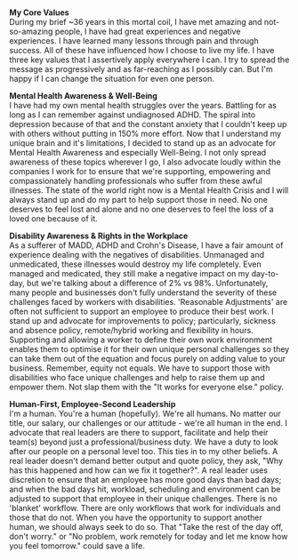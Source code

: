 <p>
<br>
<strong>My Core Values</strong>
<br>
During my brief ~36 years in this mortal coil, I have met amazing and not-so-amazing people, I have had great experiences and negative experiences. I have learned many lessons through pain and through success. All of these have influenced how I choose to live my life. I have three key values that I assertively apply everywhere I can. I try to spread the message as progressively and as far-reaching as I possibly can. But I'm happy if I can change the situation for even one person.
</p>
<p>
<strong>Mental Health Awareness & Well-Being</strong>
<br>
I have had my own mental health struggles over the years. Battling for as long as I can remember against undiagnosed ADHD. The spiral into depression because of that and the constant anxiety that I couldn't keep up with others without putting in 150% more effort. Now that I understand my unique brain and it's limitations, I decided to stand up as an advocate for Mental Health Awareness and especially Well-Being. I not only spread awareness of these topics wherever I go, I also advocate loudly within the companies I work for to ensure that we're supporting, empowering and compassionately handling professionals who suffer from these awful illnesses. The state of the world right now is a Mental Health Crisis and I will always stand up and do my part to help support those in need. No one deserves to feel lost and alone and no one deserves to feel the loss of a loved one because of it.
</p>
<p>
<strong>Disability Awareness & Rights in the Workplace</strong>
<br>
As a sufferer of MADD, ADHD and Crohn's Disease, I have a fair amount of experience dealing with the negatives of disabilities. Unmanaged and unmedicated, these illnesses would destroy my life completely. Even managed and medicated, they still make a negative impact on my day-to-day, but we're talking about a difference of 2% vs 98%. Unfortunately, many people and businesses don't fully understand the severity of these challenges faced by workers with disabilities. 'Reasonable Adjustments' are often not sufficient to support an employee to produce their best work. I stand up and advocate for improvements to policy; particularly, sickness and absence policy, remote/hybrid working and flexibility in hours. Supporting and allowing a worker to define their own work environment enables them to optimise it for their own unique personal challenges so they can take them out of the equation and focus purely on adding value to your business. Remember, equity not equals. We have to support those with disabilities who face unique challenges and help to raise them up and empower them. Not slap them with the "It works for everyone else." policy.
</p>
<p>
<strong>Human-First, Employee-Second Leadership</strong>
<br>
I'm a human. You're a human (hopefully). We're all humans. No matter our title, our salary, our challenges or our attitude - we're all human in the end. I advocate that real leaders are there to support, facilitate and help their team(s) beyond just a professional/business duty. We have a duty to look after our people on a personal level too. This ties in to my other beliefs. A real leader doesn't demand better output and quote policy, they ask, "Why has this happened and how can we fix it together?". A real leader uses discretion to ensure that an employee has more good days than bad days; and when the bad days hit, workload, scheduling and environment can be adjusted to support that employee in their unique challenges. There is no 'blanket' workflow. There are only workflows that work for individuals and those that do not. When you have the opportunity to support another human, we should always seek to do so. That "Take the rest of the day off, don't worry." or "No problem, work remotely for today and let me know how you feel tomorrow." could save a life.
</p>

